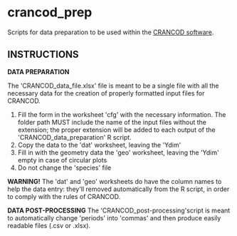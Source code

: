 # crancod_prep
Scripts for data preparation to be used within the [CRANCOD software](http://www.pommerening.org/wiki/index.php?title=CRANCOD_-_A_Program_for_the_Analysis_and_Reconstruction_of_Spatial_Forest_Structure).




INSTRUCTIONS
----------------

**DATA PREPARATION**

The 'CRANCOD_data_file.xlsx' file is meant to be a single file with all the necessary data for the creation of properly
 formatted input files for CRANCOD.
1. Fill the form in the worksheet 'cfg' with the necessary information. The folder path MUST include the name of the input files
 without the extension; the proper extension will be added to each output of the 'CRANCOD_data_preparation' R script.
2. Copy the data to the 'dat' worksheet, leaving the 'Ydim'
3. Fill in with the geometry data the 'geo' worksheet, leaving the 'Ydim' empty in case of circular plots
4. Do not change the 'species' file

**WARNING!** The 'dat' and 'geo' worksheets do have the column names to help the data entry: they'll removed automatically from
 the R script, in order to comply with the rules of CRANCOD.


**DATA POST-PROCESSING**
The 'CRANCOD_post-processing'script is meant to automatically change 'periods' into 'commas' and then produce easily readable
 files (.csv or .xlsx).
